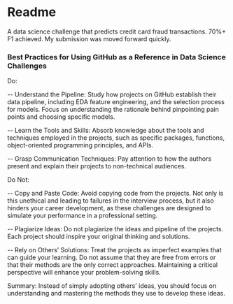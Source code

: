 # Readme
A data science challenge that predicts credit card fraud transactions. 70%+ F1 achieved. My submission was moved forward quickly.

### Best Practices for Using GitHub as a Reference in Data Science Challenges
Do:

-- Understand the Pipeline: Study how projects on GitHub establish their data pipeline, including EDA feature engineering, and the selection process for models. Focus on understanding the rationale behind pinpointing pain points and choosing specific models.

-- Learn the Tools and Skills: Absorb knowledge about the tools and techniques employed in the projects, such as specific packages, functions, object-oriented programming principles, and APIs.

-- Grasp Communication Techniques: Pay attention to how the authors present and explain their projects to non-technical audiences.

Do Not:

-- Copy and Paste Code: Avoid copying code from the projects. Not only is this unethical and leading to failures in the interview process, but it also hinders your career development, as these challenges are designed to simulate your performance in a professional setting.

-- Plagiarize Ideas: Do not plagiarize the ideas and pipeline of the projects. Each project should inspire your original thinking and solutions.

-- Rely on Others’ Solutions: Treat the projects as imperfect examples that can guide your learning. Do not assume that they are free from errors or that their methods are the only correct approaches. Maintaining a critical perspective will enhance your problem-solving skills.

Summary: Instead of simply adopting others' ideas, you should focus on understanding and mastering the methods they use to develop these ideas.

